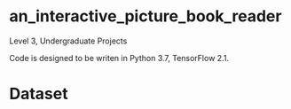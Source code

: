 # an_interactive_picture_book_reader
 Level 3, Undergraduate Projects
 
 Code is designed to be writen in Python 3.7, TensorFlow 2.1.
 
 # Dataset
